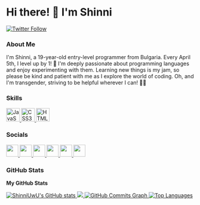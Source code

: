 # Hi there! 👋 I'm Shinni

[![Twitter Follow](https://img.shields.io/twitter/follow/shinnioffical?logo=twitter&style=for-the-badge&color=0891b2&labelColor=1c1917)](https://www.twitter.com/shinnioffical)

### About Me

I'm Shinni, a 19-year-old entry-level programmer from Bulgaria. Every April 5th, I level up by 1! 🎉 I'm deeply passionate about programming languages and enjoy experimenting with them. Learning new things is my jam, so please be kind and patient with me as I explore the world of coding. Oh, and I'm transgender, striving to be helpful wherever I can! 🌈✨

### Skills

<p align="left">
  <a href="https://developer.mozilla.org/en-US/docs/Web/JavaScript" target="_blank" rel="noreferrer">
    <img src="https://raw.githubusercontent.com/danielcranney/readme-generator/main/public/icons/skills/javascript-colored.svg" width="36" height="36" alt="JavaScript" />
  </a>
  <a href="https://www.w3.org/TR/CSS/#css" target="_blank" rel="noreferrer">
    <img src="https://raw.githubusercontent.com/danielcranney/readme-generator/main/public/icons/skills/css3-colored.svg" width="36" height="36" alt="CSS3" />
  </a>
  <a href="https://developer.mozilla.org/en-US/docs/Glossary/HTML5" target="_blank" rel="noreferrer">
    <img src="https://raw.githubusercontent.com/danielcranney/readme-generator/main/public/icons/skills/html5-colored.svg" width="36" height="36" alt="HTML5" />
  </a>
</p>

### Socials

<p align="left">
  <a href="https://discord.com/users/𝖘𝖍𝖎𝖓𝖓𝖎#2806" target="_blank" rel="noreferrer">
    <img src="https://raw.githubusercontent.com/danielcranney/readme-generator/main/public/icons/socials/discord.svg" width="32" height="32" />
  </a>
  <a href="https://www.github.com/ShinniUwU" target="_blank" rel="noreferrer">
    <img src="https://raw.githubusercontent.com/danielcranney/readme-generator/main/public/icons/socials/github.svg" width="32" height="32" />
  </a>
  <a href="http://www.instagram.com/_shinni__" target="_blank" rel="noreferrer">
    <img src="https://raw.githubusercontent.com/danielcranney/readme-generator/main/public/icons/socials/instagram.svg" width="32" height="32" />
  </a>
  <a href="https://www.twitter.com/shinnioffical" target="_blank" rel="noreferrer">
    <img src="https://raw.githubusercontent.com/danielcranney/readme-generator/main/public/icons/socials/twitter.svg" width="32" height="32" />
  </a>
  <a href="https://www.youtube.com/c/UCb0Ccv9K6KhpZWe0Pm1Vtag" target="_blank" rel="noreferrer">
    <img src="https://raw.githubusercontent.com/danielcranney/readme-generator/main/public/icons/socials/youtube.svg" width="32" height="32" />
  </a>
  <a href="https://www.twitch.tv/shinni_offical" target="_blank" rel="noreferrer">
    <img src="https://raw.githubusercontent.com/danielcranney/readme-generator/main/public/icons/socials/twitch.svg" width="32" height="32" />
  </a>
</p>

### GitHub Stats

<b>My GitHub Stats</b>

<a href="http://www.github.com/ShinniUwU">
  <img src="https://github-readme-stats.vercel.app/api?username=ShinniUwU&show_icons=true&hide=&count_private=true&title_color=0891b2&text_color=ffffff&icon_color=0891b2&bg_color=1c1917&hide_border=true&show_icons=true" alt="ShinniUwU's GitHub stats" />
</a>

<a href="http://www.github.com/ShinniUwU">
  <img src="https://github-readme-streak-stats.herokuapp.com/?user=ShinniUwU&stroke=ffffff&background=1c1917&ring=0891b2&fire=0891b2&currStreakNum=ffffff&currStreakLabel=0891b2&sideNums=ffffff&sideLabels=ffffff&dates=ffffff&hide_border=true" />
</a>

<a href="http://www.github.com/ShinniUwU">
  <img src="https://github-readme-activity-graph.cyclic.app/graph?username=ShinniUwU&bg_color=1c1917&color=ffffff&line=0891b2&point=ffffff&area_color=1c1917&area=true&hide_border=true&custom_title=GitHub%20Commits%20Graph" alt="GitHub Commits Graph" />
</a>

<a href="https://github.com/ShinniUwU" align="left">
  <img src="https://github-readme-stats.vercel.app/api/top-langs/?username=ShinniUwU&langs_count=10&title_color=0891b2&text_color=ffffff&icon_color=0891b2&bg_color=1c1917&hide_border=true&locale=en&custom_title=Top%20%Languages" alt="Top Languages" />
</a>
